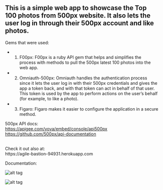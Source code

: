 ## This is a  simple web app to showcase the Top 100 photos from 500px website. It also lets the user log in through their 500px account and like photos.

 Gems that were used:

* 1) F00px: F00px is a ruby API gem that helps and simplifies the process with methods to pull the 500px latest 100 photos into the web app.


* 2) Omniauth-500px: Omniauth handles the authentication process since it lets the user log in with their 500px credentials and gives the app a token back, and with that token can act in behalf of that user. This token is used by the app to perform  actions on the user’s behalf (for example, to like a photo).


* 3) Figaro: Figaro makes it easier to configure the application in a secure method.



500px API docs: <br>
  https://apigee.com/vova/embed/console/api500px <br>
  https://github.com/500px/api-documentation

  <br>
  Check it out also at: <br>
  https://agile-bastion-94931.herokuapp.com

  <br>

  Documentation:

  ![alt tag](https://scontent-lga3-1.xx.fbcdn.net/v/t1.0-9/15032305_10154726346153781_1363088935838356832_n.jpg?oh=0213a2d4ca5ba6f87bfbb2db8454500b&oe=5893F415)

  ![alt tag](https://scontent-lga3-1.xx.fbcdn.net/v/t1.0-9/15036620_10154726346158781_552832961661359686_n.jpg?oh=f0a70767a3410cea2073ea63b83305d3&oe=588F3B11)
